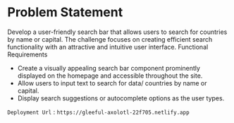 # Problem Statement
Develop a user-friendly search bar that allows users to search for countries by
name or capital. The challenge focuses on creating efficient search functionality
with an attractive and intuitive user interface.
Functional Requirements
- Create a visually appealing search bar component prominently
displayed on the homepage and accessible throughout the site.
- Allow users to input text to search for data/ countries by name or
capital.
- Display search suggestions or autocomplete options as the user
types.
  
`Deployment Url` : `https://gleeful-axolotl-22f705.netlify.app`
